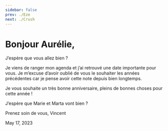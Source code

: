 ```yaml
---
sidebar: false
prev: ./Eze
next: ./Crush
---
```


# Bonjour Aurélie,

J’espère que vous allez bien ?

Je viens de ranger mon agenda et j’ai retrouvé une date importante pour vous. Je m’excuse d’avoir oublié de vous le souhaiter les années précédentes car je pense avoir cette note depuis bien longtemps.

Je vous souhaite un très bonne anniversaire, pleins de bonnes choses pour cette année !

J’espère que Marie et Marta vont bien ?

Prenez soin de vous,
Vincent

May 17, 2023